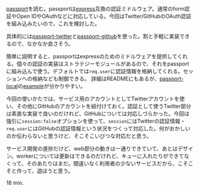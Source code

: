 [passport][jaredhanson/passport]を読む。passportは[express][visionmedia/express]互換の認証ミドルウェア。通常のform認証やOpen IDやOAuthなどに対応している。今回はTwitter/GitHubのOAuth認証を組み込みたいので、これを検討した。

具体的には[passport-twitter][jaredhanson/passport-twitter]と[passport-github][jaredhanson/passport-github]を使った。割と手軽に実装できるので、なかなか良さそう。

簡単に説明すると、passportはexpressのためのミドルウェアを提供してくれる。個々の認証の実装はストラテジーモジュールがあるので、それをpassportに組み込んで使う。デフォルトでは`req.user`に認証情報を格納してくれる。セッションへの格納なども制御できる。 詳細はREADMEにもあるが、[passport-local][jaredhanson/passport-local]の[example][passport-example]が分かりやすい。

今回の使いかたでは、サービス用のアカウントとしてTwitterアカウントを使い、その他にGitHubのアカウントを紐付けておく。認証として使うTwitter部分は素直な実装で良いのだけれど、GitHubについては対応しづらかった。今回は強引に`session:false`オプションを使って、`session`にはTwitterの認証情報・`req.user`にはGitHubの認証情報という状況をつくって対応した。何がおかしいのか伝わらないと思うけど、そこそこいびつな対応だと思う。

サービス開発の進捗だけど、web部分の動きは一通りできていて、あとはデザイン。workerについては更新はできるのだけれど、キューに入れたりができてなくって、そのあたりはまだ。間違いなく利用者の少ないサービスだから、こそこそと作って、遊ぼうと思う。

18 min.

[jaredhanson/passport]: https://github.com/jaredhanson/passport
[jaredhanson/passport-github]: https://github.com/jaredhanson/passport-github
[jaredhanson/passport-twitter]: https://github.com/jaredhanson/passport-twitter
[jaredhanson/passport-local]: https://github.com/jaredhanson/passport-local
[passport-example]: https://github.com/jaredhanson/passport-local/tree/master/examples/login
[visionmedia/express]: https://github.com/visionmedia/express
